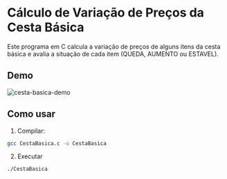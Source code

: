 # Cálculo de Variação de Preços da Cesta Básica

Este programa em C calcula a variação de preços de alguns itens da cesta básica e avalia a situação de cada item (QUEDA, AUMENTO ou ESTAVEL).  

## Demo
![cesta-basica-demo](https://github.com/user-attachments/assets/0e5b39b4-44b6-414e-8b22-cb30cf54a2eb)

## Como usar

1. Compilar:
```bash
gcc CestaBasica.c -o CestaBasica
```
2. Executar


```bash
./CestaBasica
```
